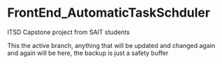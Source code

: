 # FrontEnd_AutomaticTaskSchduler
ITSD Capstone project from SAIT students

This the active branch, anything that will be updated and changed again and again will be here, the backup is just a safety buffer
